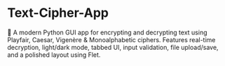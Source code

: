# Text-Cipher-App
🔐 A modern Python GUI app for encrypting and decrypting text using Playfair, Caesar, Vigenère &amp; Monoalphabetic ciphers. Features real-time decryption, light/dark mode, tabbed UI, input validation, file upload/save, and a polished layout using Flet.
